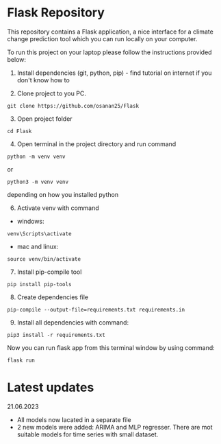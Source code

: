 # Flask Repository

This repository contains a Flask application, a nice interface for a climate change prediction tool which you can run locally on your computer.

To run this project on your laptop please follow the instructions provided below:
1. Install dependencies (git, python, pip) - find tutorial on internet if you don't know how to

2. Clone project to you PC.
```
git clone https://github.com/osanan25/Flask
```

3. Open project folder
```
cd Flask
```

4. Open terminal in the project directory and run command
```
python -m venv venv
```
or
```
python3 -m venv venv
```
depending on how you installed python

6. Activate venv with command
- windows: 
```
venv\Scripts\activate
```

- mac and linux:
```
source venv/bin/activate
```

7. Install pip-compile tool
```
pip install pip-tools
```

8. Create dependencies file
```
pip-compile --output-file=requirements.txt requirements.in
```

9. Install all dependencies with command:
```
pip3 install -r requirements.txt
```

Now you can run flask app from this terminal window by using command:
```
flask run
```
# Latest updates

21.06.2023
 - All models now lacated in a separate file
 - 2 new models were added: ARIMA and MLP regresser. There are mot suitable models for time series with small dataset.